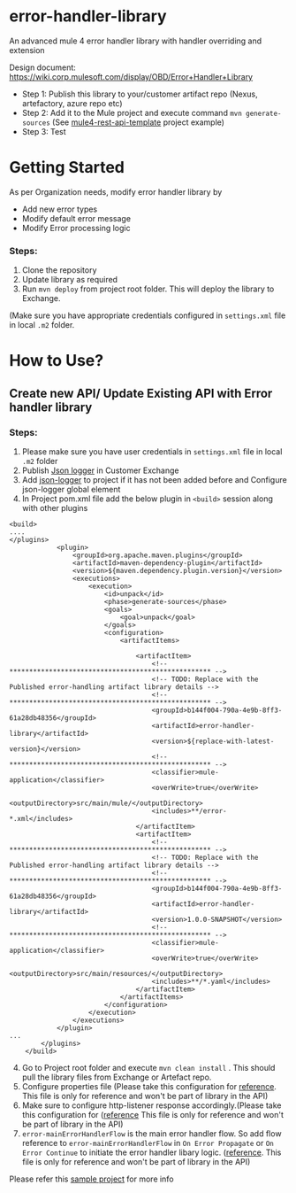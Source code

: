 # error-handler-library
An advanced mule 4 error handler library with handler overriding and extension

Design document: https://wiki.corp.mulesoft.com/display/OBD/Error+Handler+Library

- Step 1: Publish this library to your/customer artifact repo (Nexus, artefactory, azure repo etc)
- Step 2: Add it to the Mule project and execute command `mvn generate-sources` (See [mule4-rest-api-template][3] project example)
- Step 3: Test


# Getting Started
As per Organization needs, modify error handler library by
- Add new error types
- Modify default error message
- Modify Error processing logic

### Steps:
1. Clone the repository
2. Update library as required
3. Run ```mvn deploy``` from project root folder. This will deploy the library to Exchange. 

(Make sure you have appropriate credentials configured in `settings.xml` file in local `.m2` folder.

# How to Use?
## Create new API/ Update Existing API with Error handler library

### Steps:

1. Please make sure you have user credentials in `settings.xml` file in local `.m2` folder 
2. Publish [Json logger][1] in Customer Exchange 
3. Add [json-logger][1] to project if it has not been added before and Configure json-logger global element
4. In Project pom.xml file add the below plugin in `<build>` session along with other plugins

```
<build>
....
</plugins>
            <plugin>
                <groupId>org.apache.maven.plugins</groupId>
                <artifactId>maven-dependency-plugin</artifactId>
                <version>${maven.dependency.plugin.version}</version>
                <executions>
                    <execution>
                        <id>unpack</id>
                        <phase>generate-sources</phase>
                        <goals>
                            <goal>unpack</goal>
                        </goals>
                        <configuration>
                            <artifactItems>

                                <artifactItem>
                                    <!-- *************************************************** -->
                                    <!-- TODO: Replace with the Published error-handling artifact library details -->
                                    <!-- *************************************************** -->
                                    <groupId>b144f004-790a-4e9b-8ff3-61a28db48356</groupId>
                                    <artifactId>error-handler-library</artifactId>
                                    <version>${replace-with-latest-version}</version>
                                    <!-- *************************************************** -->
                                    <classifier>mule-application</classifier>
                                    <overWrite>true</overWrite>
                                    <outputDirectory>src/main/mule/</outputDirectory>
                                    <includes>**/error-*.xml</includes>
                                </artifactItem>
                                <artifactItem>
                                    <!-- *************************************************** -->
                                    <!-- TODO: Replace with the Published error-handling artifact library details -->
                                    <!-- *************************************************** -->
                                    <groupId>b144f004-790a-4e9b-8ff3-61a28db48356</groupId>
                                    <artifactId>error-handler-library</artifactId>
                                    <version>1.0.0-SNAPSHOT</version>
                                    <!-- *************************************************** -->
                                    <classifier>mule-application</classifier>
                                    <overWrite>true</overWrite>
                                    <outputDirectory>src/main/resources/</outputDirectory>
                                    <includes>**/*.yaml</includes>
                                </artifactItem>
                            </artifactItems>
                        </configuration>
                    </execution>
                </executions>
            </plugin>
...
        </plugins>
    </build>
```

4. Go to Project root folder and execute `mvn clean install` . This should pull the library files from Exchange or Artefact repo.  
5. Configure properties file (Please take this configuration for [reference][2]. This file is only for reference and won't be part of library in the API)
6. Make sure to configure http-listener response accordingly.(Please take this configuration for ([reference][2] This file is only for reference and won't be part of library in the API)
7. `error-mainErrorHandlerFlow` is the main error handler flow. So add flow reference to `error-mainErrorHandlerFlow` in `On Error Propagate` or `On Error Continue` to initiate the error handler libary logic. ([reference][2]. This file is only for reference and won't be part of library in the API)


Please refer this [sample project][3] for more info

  [1]: https://blogs.mulesoft.com/dev/anypoint-platform-dev/json-logging-mule-4/
  [2]: https://github.com/mulesoft-consulting/error-handler-library/blob/master/src/main/mule/nl-common-eh.xml
  [3]: https://github.com/mulesoft-consulting/mule4-rest-api-template

